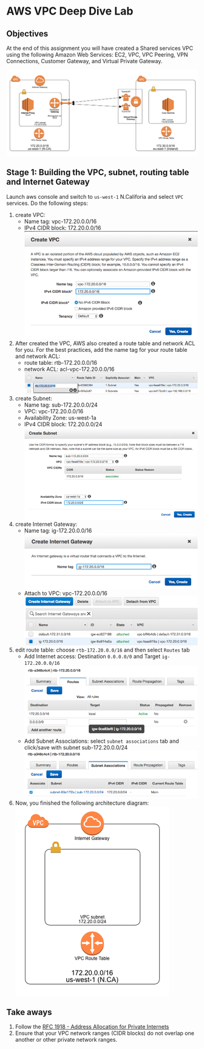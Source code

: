 # AWS VPC Deep Dive Lab

## Objectives

At the end of this assignment you will have created a Shared services VPC using the following Amazon Web Services: EC2, VPC, VPC Peering, VPN Connections, Customer Gateway, and Virtual Private Gateway.

![](images/architecture1.png)

## Stage 1: Building the VPC, subnet, routing table and Internet Gateway

Launch aws console and switch to `us-west-1` N.Califoria and select `VPC` services. Do the following steps:

1. create VPC:
	- Name tag: vpc-172.20.0.0/16
	- IPv4 CIDR block: 172.20.0.0/16
	![](images/lab1/0-createVPC-us-west-1.png)
2. After created the VPC, AWS also created a route table and network ACL for you. For the best practices, add the name tag for your route table and network ACL:
	- route table: rtb-172.20.0.0/16
	- network ACL: acl-vpc-172.20.0.0/16
	![](images/lab1/1-rtb-us-west-1.png)
3. create Subnet:
	- Name tag: sub-172.20.0.0/24
	- VPC: vpc-172.20.0.0/16
	- Availability Zone: us-west-1a
	- IPv4 CIDR block: 172.20.0.0/24
	![](images/lab1/2-subnet-us-west-1.png)
4. create Internet Gateway:
	- Name tag: ig-172.20.0.0/16
	![](images/lab1/3-igw-us-west-1.png)
	- Attach to VPC: vpc-172.20.0.0/16
	![](images/lab1/4-igw-attach-vpc-west-1.png)
5. edit route table: choose `rtb-172.20.0.0/16` and then select `Routes` tab
	- Add Internet access: Destination `0.0.0.0/0` and Target `ig-172.20.0.0/16`
	![](images/lab1/5-rtb-igw.png)
	- Add Subnet Associations: select `subnet associations` tab and click/save with subnet sub-172.20.0.0/24
	![](images/lab1/6-rtb-associate-subnet.png)
6. Now, you finished the following architecture diagram:
   ![](images/lab1/7-stage1-architecture.png)


## Take aways
1. Follow the [RFC 1918 - Address Allocation for Private Internets](https://tools.ietf.org/html/rfc1918)
2. Ensure that your VPC network ranges (CIDR blocks) do not overlap one another or other private network ranges.
